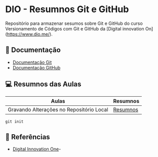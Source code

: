 
# DIO - Resumnos Git e GitHub

Repositório para armazenar sesumos sobre Git e GitHub do curso Versionamento de Códigos com Git e GitHub da [Digital innovation On] (https://www.dio.me/).

##    📕 Documentação
- [Documentação Git](https://git-scm.com/doc)
- [Documentação GitHub](https://docs.github.com/)

## 💻 Resumnos das Aulas

| Aulas | Resumnos |
|-------|----------|
| Gravando Alterações no Repositório Local | [Resumnos]() |

```
git init
```

## 🔎 Referências
- [Digital Innovation One]()-
